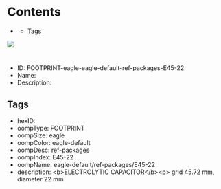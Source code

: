 



Contents
========

* [](#)
	* [Tags](#tags)
  
![][im]
# 

- ID: FOOTPRINT-eagle-eagle-default-ref-packages-E45-22
- Name: 
- Description: 

## Tags

- hexID: 
- oompType: FOOTPRINT
- oompSize: eagle
- oompColor: eagle-default
- oompDesc: ref-packages
- oompIndex: E45-22
- oompName: eagle-default/ref-packages/E45-22
- description: &lt;b&gt;ELECTROLYTIC CAPACITOR&lt;/b&gt;&lt;p&gt;&#xD;
grid 45.72 mm, diameter 22 mm



[im]: image.png
